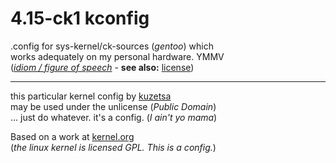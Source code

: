# **4.15-ck1 kconfig** #

.config for sys-kernel/ck-sources (*gentoo*) which  
works adequately on my personal hardware. YMMV  
([*idiom / figure of speech*](https://en.wiktionary.org/wiki/your_mileage_may_vary#Phrase) - **see also:** [license](LICENSE.markdown))

---

this particular kernel config by [kuzetsa](https://twitter.com/kuzetsa)  
may be used under the unlicense (*Public Domain*)  
... just do whatever. it's a config. (*I ain't yo mama*)

Based on a work at [kernel.org](https://www.kernel.org/)  
(*the linux kernel is licensed GPL. This is a config.*)
